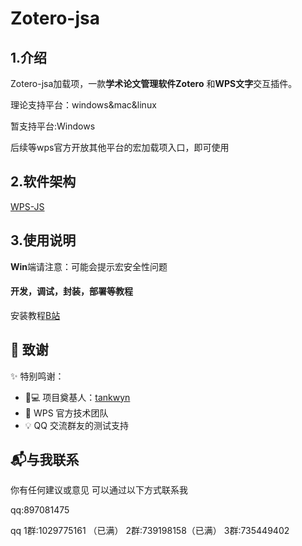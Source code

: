 # Zotero-jsa

## 1.介绍

Zotero-jsa加载项，一款**学术论文管理软件Zotero** 和**WPS文字**交互插件。

理论支持平台：windows&mac&linux

暂支持平台:Windows

后续等wps官方开放其他平台的宏加载项入口，即可使用


## 2.软件架构

[WPS-JS](https://open.wps.cn/previous/docs/client/js-api/introduce)
	
## 3.使用说明



**Win**端请注意：可能会提示宏安全性问题


#### 开发，调试，封装，部署等教程

安装教程[B站](https://www.bilibili.com/video/BV1PdhVz3Ebr)




## 🙏 致谢

✨ 特别鸣谢：

+ 👨💻 项目奠基人：[tankwyn](https://github.com/tankwyn)
+ 🏢 WPS 官方技术团队
+ 💡 QQ 交流群友的测试支持
  
## 📬与我联系

你有任何建议或意见 可以通过以下方式联系我

qq:897081475

qq 1群:1029775161 （已满）
   2群:739198158（已满）
   3群:735449402

